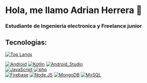 # Hola, me llamo Adrian Herrera 👋
### Estudiante de Ingenieria electronica y Freelance junior
## Tecnologías:
[![Top Langs](https://github-readme-stats.vercel.app/api/top-langs/?username=adrian-REH&&layout=compact)](https://github.com/anuraghazra/github-readme-stats)

[![Android](https://img.shields.io/badge/Android-3DDC84?style=flat-square&logo=android&logoColor=black&labelColor=3DDC84)]()
[![Kotlin](https://img.shields.io/badge/Kotlin-AE57FA?style=flat-square&logo=kotlin&logoColor=black&labelColor=AE57FA)]()
[![Android_Studio](https://img.shields.io/badge/Android_Studio-3DDC84?style=flat-square&logo=android-studio&logoColor=black&labelColor=3DDC84)]()
</br>
[![JavaScript](https://img.shields.io/badge/JavaScript-F7DF1E?style=flat-square&logo=javascript&logoColor=black&labelColor=F7DF1E)]()
[![php](https://img.shields.io/badge/php-F7DF1E?style=flat-square&logo=php&logoColor=black&labelColor=F7DF1E)]()
</br>
[![Firebase](https://img.shields.io/badge/Firebase-FFCA28?style=flat-square&logo=firebase&logoColor=white&labelColor=FFCA28)]()
[![Node.JS](https://img.shields.io/badge/Node.JS-339933?style=flat-square&logo=node.js&logoColor=black&labelColor=339933)]()
[![MongoDB](https://img.shields.io/badge/MongoDB-47A248?style=flat-square&logo=mongodb&logoColor=black&labelColor=47A248)]()
[![MySQL](https://img.shields.io/badge/MySQL-279FDF?style=flat-square&logo=mysql&logoColor=black&labelColor=279FDF)]()
</br>


